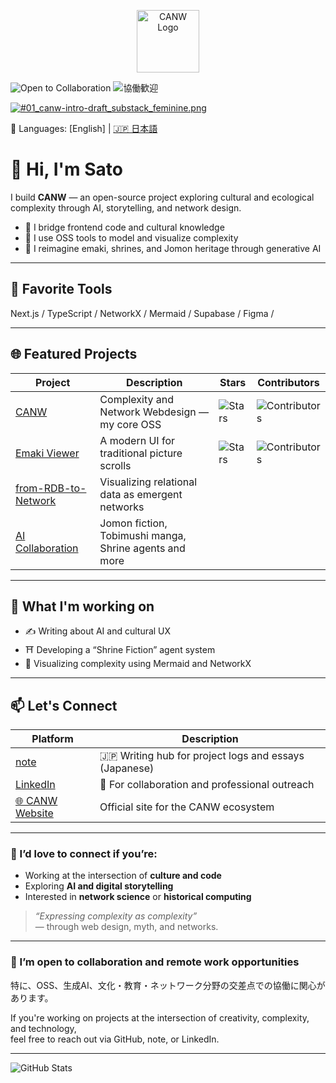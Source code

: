 <p align="center">
  <img src="https://github.com/satoshi-create/complexity-and-network-webdesign/blob/main/docs/branding-mvp-launch/images/logos/logo_cultural-emergent.png" alt="CANW Logo" width="100"/>
</p>


![Open to Collaboration](https://img.shields.io/badge/Open%20to-Collaboration-6f42c1?style=flat-square&logo=Handshake&logoColor=white)
![協働歓迎](https://img.shields.io/badge/%E5%8D%94%E5%83%8D-%E6%AD%93%E8%BF%8E-brightgreen?style=flat-square)

[![#01_canw-intro-draft_substack_feminine.png](https://github.com/satoshi-create/complexity-and-network-webdesign/blob/main/docs/branding-mvp-launch/images/hero/%2301_canw-intro-draft/%2301_canw-intro-draft_substack_feminine.png)](https://github.com/satoshi-create/complexity-and-network-webdesign)

📘 Languages: [English] | [🇯🇵 日本語](./README.ja.md)

# 👋 Hi, I'm Sato

I build **CANW** — an open-source project exploring cultural and ecological complexity through AI, storytelling, and network design.

- 🌱 I bridge frontend code and cultural knowledge  
- 🧠 I use OSS tools to model and visualize complexity  
- 🎴 I reimagine emaki, shrines, and Jomon heritage through generative AI

---

## 🧰 Favorite Tools

Next.js / TypeScript / NetworkX / Mermaid / Supabase / Figma /

---

## 🌐 Featured Projects

| Project | Description | Stars | Contributors |
|---------|-------------|-------|--------------|
| [CANW](https://github.com/satoshi-create/complexity-and-network-webdesign) | Complexity and Network Webdesign — my core OSS | ![Stars](https://img.shields.io/github/stars/satoshi-create/complexity-and-network-webdesign?style=social) | ![Contributors](https://img.shields.io/github/contributors/satoshi-create/complexity-and-network-webdesign?color=brightgreen) |
| [Emaki Viewer](https://github.com/satoshi-create/emakimono-next) | A modern UI for traditional picture scrolls | ![Stars](https://img.shields.io/github/stars/satoshi-create/emakimono-next?style=social) | ![Contributors](https://img.shields.io/github/contributors/satoshi-create/emakimono-next?color=brightgreen) |
| [from-RDB-to-Network](https://github.com/satoshi-create/from-rdb-to-network) | Visualizing relational data as emergent networks | | |
| [AI Collaboration](https://github.com/satoshi-create/ai-collaboration) | Jomon fiction, Tobimushi manga, Shrine agents and more | |  |


---

## 🧭 What I'm working on

- ✍️ Writing about AI and cultural UX  
- ⛩ Developing a “Shrine Fiction” agent system  
- 🧪 Visualizing complexity using Mermaid and NetworkX

---

## 📫 Let's Connect

| Platform     | Description                                      |
|--------------|--------------------------------------------------|
| [note](https://note.com/your-profile)       | 🇯🇵 Writing hub for project logs and essays (Japanese) |
| [LinkedIn](https://www.linkedin.com/in/your-profile) | 🤝 For collaboration and professional outreach         |
| [🌐 CANW Website](https://complexity-and-network-webdesign.vercel.app/) | Official site for the CANW ecosystem                   |

---

### 🧩 I’d love to connect if you’re:

- Working at the intersection of **culture and code**
- Exploring **AI and digital storytelling**
- Interested in **network science** or **historical computing**

> _“Expressing complexity as complexity”_  
> — through web design, myth, and networks.

---

### 🤝 I’m open to collaboration and remote work opportunities  
特に、OSS、生成AI、文化・教育・ネットワーク分野の交差点での協働に関心があります。

If you're working on projects at the intersection of creativity, complexity, and technology,  
feel free to reach out via GitHub, note, or LinkedIn.

---
![GitHub Stats](https://github-readme-stats.vercel.app/api?username=satoshi-create&show_icons=true&theme=tokyonight)


